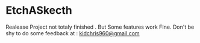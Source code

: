 # EtchASkecth
Realease Project not totaly finished . But Some features work FIne. Don't be shy to do some feedback at :
kidchris960@gmail.com
